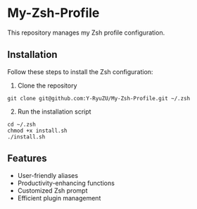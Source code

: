 # My-Zsh-Profile

This repository manages my Zsh profile configuration.

## Installation

Follow these steps to install the Zsh configuration:

1. Clone the repository
```shell script
git clone git@github.com:Y-RyuZU/My-Zsh-Profile.git ~/.zsh
```

2. Run the installation script
```shell script
cd ~/.zsh
chmod +x install.sh
./install.sh
```

## Features

- User-friendly aliases
- Productivity-enhancing functions
- Customized Zsh prompt
- Efficient plugin management